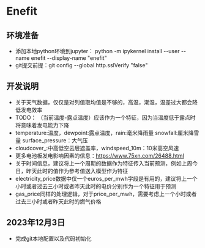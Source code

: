 # Enefit

## 环境准备
* 添加本地python环境到jupyter： python -m ipykernel install --user --name enefit --display-name "enefit"
* git提交前提：git config --global http.sslVerify "false"

## 开发说明
* 关于天气数据，仅仅是对列值取均值是不够的，高温，潮湿，温差过大都会降低发电效率
* TODO： （当前温度-露点温度）应该作为一个特征，因为当温度低于露点时将意味着发电能力下降
* temperature:温度，dewpoint:露点温度，rain:毫米降雨量 snowfall:厘米降雪量 surface_pressure：大气压
* cloudcover_:中高低空云层遮盖率，windspeed_10m：10米高空风速
* 更多电池板发电影响因素的信息：https://www.75xn.com/26488.html
* 关于时间信息，建议将上一个周期的数据作为特征传入当前预测，例如上周今日，昨天此时的值作为参考值送入模型作为特征
* electricity_price数据中仅一个euros_per_mwh字段是有用的，建议将上一个小时或者过去三小时或者昨天此时的电价分别作为一个特征用于预测
* gas_price同样的处理逻辑，对于price_per_mwh，需要考虑上一个小时或者过去三小时或者昨天此时的燃气价格

## 2023年12月3日
* 完成git本地配置以及代码初始化